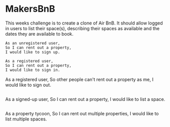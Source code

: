 # MakersBnB

This weeks challenge is to create a clone of Air BnB. It should allow logged in users to list their space(s), describing their spaces as available and the dates they are available to book.

```
As an unregistered user,
So I can rent out a property,
I would like to sign up.
```
```
As a registered user,
So I can rent out a property,
I would like to sign in.
```
As a registered user,
So other people can't rent out a property as me,
I would like to sign out.
```
```
As a signed-up user,
So I can rent out a property,
I would like to list a space.
```
```
As a property tycoon,
So I can rent out multiple properties,
I would like to list multiple spaces.
```
